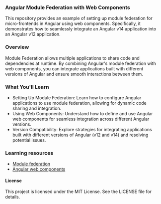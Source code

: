 
### Angular Module Federation with Web Components
This repository provides an example of setting up module federation for micro-frontends in Angular using web components. Specifically, it demonstrates how to seamlessly integrate an Angular v14 application into an Angular v12 application.

### Overview
Module Federation allows multiple applications to share code and dependencies at runtime. By combining Angular's module federation with web components, you can integrate applications built with different versions of Angular and ensure smooth interactions between them.

### What You'll Learn
- Setting Up Module Federation: Learn how to configure Angular applications to use module federation, allowing for dynamic code sharing and integration.
- Using Web Components: Understand how to define and use Angular web components for seamless integration across different Angular versions.
- Version Compatibility: Explore strategies for integrating applications built with different versions of Angular (v12 and v14) and resolving potential issues.

### Learning resources
- [Module federation](https://www.angulararchitects.io/en/blog/the-microfrontend-revolution-part-2-module-federation-with-angular/)
- [Angular web components](https://angular.dev/guide/elements)
  
#### License
This project is licensed under the MIT License. See the LICENSE file for details.


